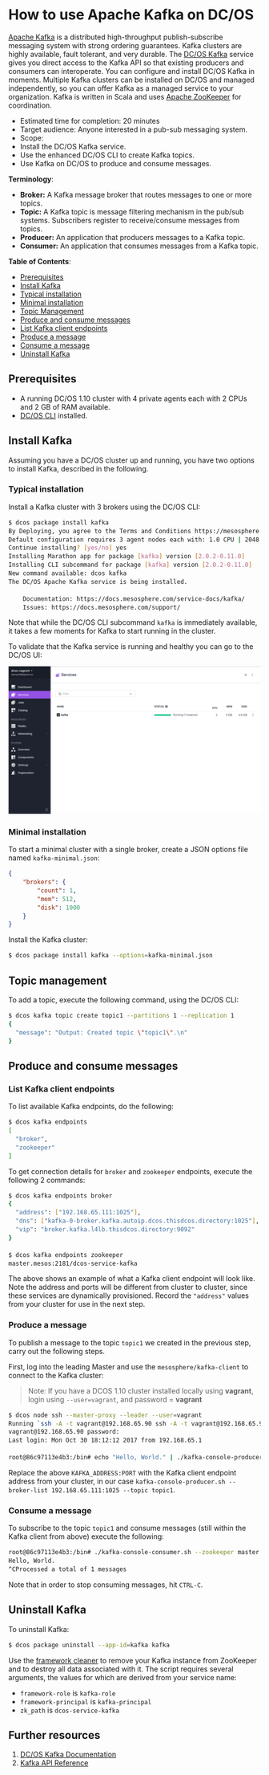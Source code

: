 # How to use Apache Kafka on DC/OS

[Apache Kafka](https://kafka.apache.org/) is a distributed high-throughput publish-subscribe messaging system with strong ordering guarantees. Kafka clusters are highly available, fault tolerant, and very durable. The [DC/OS Kafka](https://docs.mesosphere.com/service-docs/kafka/) service gives you direct access to the Kafka API so that existing producers and consumers can interoperate. You can configure and install DC/OS Kafka in moments. Multiple Kafka clusters can be installed on DC/OS and managed independently, so you can offer Kafka as a managed service to your organization. Kafka is written in Scala and uses [Apache ZooKeeper](https://zookeeper.apache.org/) for coordination.

- Estimated time for completion: 20 minutes
- Target audience: Anyone interested in a pub-sub messaging system.
- Scope:
 - Install the DC/OS Kafka service.
 - Use the enhanced DC/OS CLI to create Kafka topics.
 - Use Kafka on DC/OS to produce and consume messages.

**Terminology**:

- **Broker:** A Kafka message broker that routes messages to one or more topics.
- **Topic:** A Kafka topic is message filtering mechanism in the pub/sub systems. Subscribers register to receive/consume messages from topics.
- **Producer:** An application that producers messages to a Kafka topic.
- **Consumer:** An application that consumes messages from a Kafka topic.

**Table of Contents**:

- [Prerequisites](#prerequisites)
- [Install Kafka](#install-kafka)
 - [Typical installation](#typical-installation)
 - [Minimal installation](#minimal-installation)
- [Topic Management](#topic-management)
- [Produce and consume messages](#produce-and-consume-messages)
 - [List Kafka client endpoints](#list-kafka-client-endpoints)
 - [Produce a message](#produce-a-message)
 - [Consume a message](#consume-a-message)
- [Uninstall Kafka](#uninstall-kafka)

## Prerequisites

- A running DC/OS 1.10 cluster with 4 private agents each with 2 CPUs and 2 GB of RAM available.
- [DC/OS CLI](https://dcos.io/docs/1.10/usage/cli/install/) installed.

## Install Kafka

Assuming you have a DC/OS cluster up and running, you have two options to install Kafka, described in the following.

### Typical installation

Install a Kafka cluster with 3 brokers using the DC/OS CLI:

```bash
$ dcos package install kafka
By Deploying, you agree to the Terms and Conditions https://mesosphere.com/catalog-terms-conditions/#certified-services
Default configuration requires 3 agent nodes each with: 1.0 CPU | 2048 MB MEM | 1 5000 MB Disk
Continue installing? [yes/no] yes
Installing Marathon app for package [kafka] version [2.0.2-0.11.0]
Installing CLI subcommand for package [kafka] version [2.0.2-0.11.0]
New command available: dcos kafka
The DC/OS Apache Kafka service is being installed.

	Documentation: https://docs.mesosphere.com/service-docs/kafka/
	Issues: https://docs.mesosphere.com/support/
```

Note that while the DC/OS CLI subcommand `kafka` is immediately available, it takes a few moments for Kafka to start running in the cluster.

To validate that the Kafka service is running and healthy you can go to the DC/OS UI:

![Services](img/services.png)

### Minimal installation

To start a minimal cluster with a single broker, create a JSON options file named `kafka-minimal.json`:

```json
{
    "brokers": {
        "count": 1,
        "mem": 512,
        "disk": 1000
    }
}
```
Install the Kafka cluster:

```bash
$ dcos package install kafka --options=kafka-minimal.json
```

## Topic management

To add a topic, execute the following command, using the DC/OS CLI:

```bash
$ dcos kafka topic create topic1 --partitions 1 --replication 1
{
  "message": "Output: Created topic \"topic1\".\n"
}
```
## Produce and consume messages

### List Kafka client endpoints

To list available Kafka endpoints, do the following:

```bash
$ dcos kafka endpoints
[
  "broker",
  "zookeeper"
]
```

To get connection details for `broker` and `zookeeper` endpoints, execute the following 2 commands:

```bash
$ dcos kafka endpoints broker
{
  "address": ["192.168.65.111:1025"],
  "dns": ["kafka-0-broker.kafka.autoip.dcos.thisdcos.directory:1025"],
  "vip": "broker.kafka.l4lb.thisdcos.directory:9092"
}

$ dcos kafka endpoints zookeeper
master.mesos:2181/dcos-service-kafka
```

The above shows an example of what a Kafka client endpoint will look like. Note the address and ports will be different from cluster to cluster, since these services are dynamically provisioned. Record the `"address"` values from your cluster for use in the next step.

### Produce a message

To publish a message to the topic `topic1` we created in the previous step, carry out the following steps.

First, log into the leading Master and use the `mesosphere/kafka-client` to connect to the Kafka cluster:
> Note: If you have a DCOS 1.10 cluster installed locally using **vagrant**, login using `--user=vagrant`, and password = **vagrant**

```bash
$ dcos node ssh --master-proxy --leader --user=vagrant
Running `ssh -A -t vagrant@192.168.65.90 ssh -A -t vagrant@192.168.65.90 `
vagrant@192.168.65.90 password:
Last login: Mon Oct 30 18:12:12 2017 from 192.168.65.1

root@86c97113e4b3:/bin# echo "Hello, World." | ./kafka-console-producer.sh --broker-list KAFKA_ADDRESS:PORT --topic topic1
```

Replace the above `KAFKA_ADDRESS:PORT` with the Kafka client endpoint address from your cluster, in our case `kafka-console-producer.sh --broker-list 192.168.65.111:1025 --topic topic1`.

### Consume a message

To subscribe to the topic `topic1` and consume messages (still within the Kafka client from above) execute the following:

```bash
root@86c97113e4b3:/bin# ./kafka-console-consumer.sh --zookeeper master.mesos:2181/dcos-service-kafka --topic topic1 --from-beginning
Hello, World.
^CProcessed a total of 1 messages
```

Note that in order to stop consuming messages, hit `CTRL-C`.

## Uninstall Kafka

To uninstall Kafka:

```bash
$ dcos package uninstall --app-id=kafka kafka
```

Use the [framework cleaner](https://docs.mesosphere.com/1.10/usage/managing-services/uninstall/#framework-cleaner) to remove your Kafka instance from ZooKeeper and to destroy all data associated with it. The script requires several arguments, the values for which are derived from your service name:

- `framework-role` is `kafka-role`
- `framework-principal` is `kafka-principal`
- `zk_path` is `dcos-service-kafka`

## Further resources

1. [DC/OS Kafka Documentation](https://github.com/mesosphere/dcos-kafka-service/blob/master/README.md)
1. [Kafka API Reference](https://kafka.apache.org/documentation.html)
